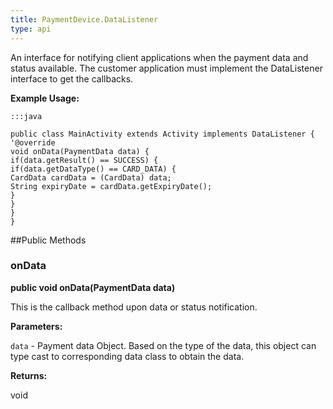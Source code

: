 ```yaml
---
title: PaymentDevice.DataListener
type: api
---
```



An interface for notifying client applications when the payment data and
 status available. The customer application must implement the
 DataListener interface to get the callbacks.
 
 

**Example Usage:**
	
	:::java
	
	public class MainActivity extends Activity implements DataListener {
	'@override
	void onData(PaymentData data) {
	if(data.getResult() == SUCCESS) {
	if(data.getDataType() == CARD_DATA) {
	CardData cardData = (CardData) data;
	String expiryDate = cardData.getExpiryDate();
	}
	}
	}
	}
	


##Public Methods

### onData

**public void onData(PaymentData data)**

This is the callback method upon data or status notification.

**Parameters:**

`data` - Payment data Object. Based on the type of the data, this
            object can type cast to corresponding data class to obtain
            the data.

**Returns:**

void

